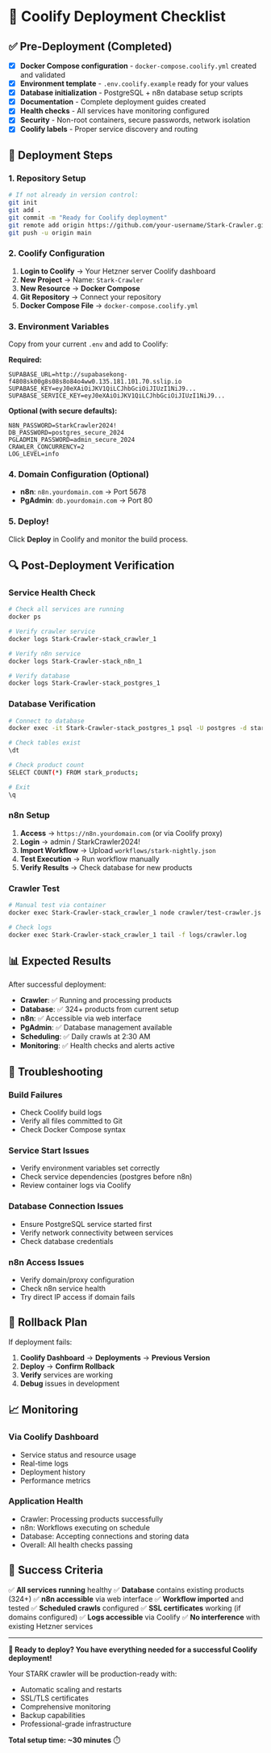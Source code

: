 # 🚀 Coolify Deployment Checklist

## ✅ Pre-Deployment (Completed)

- [x] **Docker Compose configuration** - `docker-compose.coolify.yml` created and validated
- [x] **Environment template** - `.env.coolify.example` ready for your values  
- [x] **Database initialization** - PostgreSQL + n8n database setup scripts
- [x] **Documentation** - Complete deployment guides created
- [x] **Health checks** - All services have monitoring configured
- [x] **Security** - Non-root containers, secure passwords, network isolation
- [x] **Coolify labels** - Proper service discovery and routing

## 🎯 Deployment Steps

### 1. Repository Setup
```bash
# If not already in version control:
git init
git add .
git commit -m "Ready for Coolify deployment"
git remote add origin https://github.com/your-username/Stark-Crawler.git
git push -u origin main
```

### 2. Coolify Configuration
1. **Login to Coolify** → Your Hetzner server Coolify dashboard
2. **New Project** → Name: `Stark-Crawler`
3. **New Resource** → **Docker Compose**
4. **Git Repository** → Connect your repository
5. **Docker Compose File** → `docker-compose.coolify.yml`

### 3. Environment Variables
Copy from your current `.env` and add to Coolify:

**Required:**
```env
SUPABASE_URL=http://supabasekong-f4808sk00g8s08s8o84o4ww0.135.181.101.70.sslip.io
SUPABASE_KEY=eyJ0eXAiOiJKV1QiLCJhbGciOiJIUzI1NiJ9...
SUPABASE_SERVICE_KEY=eyJ0eXAiOiJKV1QiLCJhbGciOiJIUzI1NiJ9...
```

**Optional (with secure defaults):**
```env
N8N_PASSWORD=StarkCrawler2024!
DB_PASSWORD=postgres_secure_2024
PGLADMIN_PASSWORD=admin_secure_2024
CRAWLER_CONCURRENCY=2
LOG_LEVEL=info
```

### 4. Domain Configuration (Optional)
- **n8n**: `n8n.yourdomain.com` → Port 5678
- **PgAdmin**: `db.yourdomain.com` → Port 80

### 5. Deploy!
Click **Deploy** in Coolify and monitor the build process.

## 🔍 Post-Deployment Verification

### Service Health Check
```bash
# Check all services are running
docker ps

# Verify crawler service
docker logs Stark-Crawler-stack_crawler_1

# Verify n8n service  
docker logs Stark-Crawler-stack_n8n_1

# Verify database
docker logs Stark-Crawler-stack_postgres_1
```

### Database Verification
```bash
# Connect to database
docker exec -it Stark-Crawler-stack_postgres_1 psql -U postgres -d stark_products

# Check tables exist
\dt

# Check product count
SELECT COUNT(*) FROM stark_products;

# Exit
\q
```

### n8n Setup
1. **Access** → `https://n8n.yourdomain.com` (or via Coolify proxy)
2. **Login** → admin / StarkCrawler2024!
3. **Import Workflow** → Upload `workflows/stark-nightly.json`
4. **Test Execution** → Run workflow manually
5. **Verify Results** → Check database for new products

### Crawler Test
```bash
# Manual test via container
docker exec Stark-Crawler-stack_crawler_1 node crawler/test-crawler.js

# Check logs
docker exec Stark-Crawler-stack_crawler_1 tail -f logs/crawler.log
```

## 📊 Expected Results

After successful deployment:

- **Crawler**: ✅ Running and processing products
- **Database**: ✅ 324+ products from current setup
- **n8n**: ✅ Accessible via web interface
- **PgAdmin**: ✅ Database management available
- **Scheduling**: ✅ Daily crawls at 2:30 AM
- **Monitoring**: ✅ Health checks and alerts active

## 🚨 Troubleshooting

### Build Failures
- Check Coolify build logs
- Verify all files committed to Git
- Check Docker Compose syntax

### Service Start Issues
- Verify environment variables set correctly
- Check service dependencies (postgres before n8n)
- Review container logs via Coolify

### Database Connection Issues
- Ensure PostgreSQL service started first
- Verify network connectivity between services
- Check database credentials

### n8n Access Issues  
- Verify domain/proxy configuration
- Check n8n service health
- Try direct IP access if domain fails

## 🔄 Rollback Plan

If deployment fails:
1. **Coolify Dashboard** → **Deployments** → **Previous Version**
2. **Deploy** → **Confirm Rollback**  
3. **Verify** services are working
4. **Debug** issues in development

## 📈 Monitoring

### Via Coolify Dashboard
- Service status and resource usage
- Real-time logs
- Deployment history
- Performance metrics

### Application Health
- Crawler: Processing products successfully
- n8n: Workflows executing on schedule  
- Database: Accepting connections and storing data
- Overall: All health checks passing

## 🎉 Success Criteria

✅ **All services running** healthy
✅ **Database** contains existing products (324+)
✅ **n8n accessible** via web interface
✅ **Workflow imported** and tested
✅ **Scheduled crawls** configured
✅ **SSL certificates** working (if domains configured)
✅ **Logs accessible** via Coolify
✅ **No interference** with existing Hetzner services

---

**🚀 Ready to deploy? You have everything needed for a successful Coolify deployment!**

Your STARK crawler will be production-ready with:
- Automatic scaling and restarts
- SSL/TLS certificates  
- Comprehensive monitoring
- Backup capabilities
- Professional-grade infrastructure

**Total setup time: ~30 minutes** ⏱️
